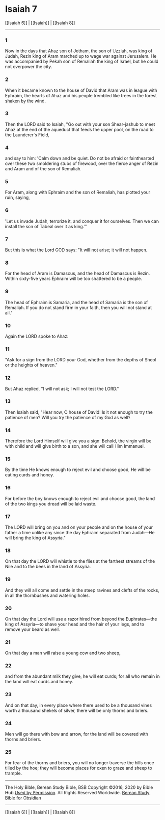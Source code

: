 # Isaiah 7

[[Isaiah 6]] | [[Isaiah]] | [[Isaiah 8]]

---

### 1
Now in the days that Ahaz son of Jotham, the son of Uzziah, was king of Judah, Rezin king of Aram marched up to wage war against Jerusalem. He was accompanied by Pekah son of Remaliah the king of Israel, but he could not overpower the city.

### 2
When it became known to the house of David that Aram was in league with Ephraim, the hearts of Ahaz and his people trembled like trees in the forest shaken by the wind.

### 3
Then the LORD said to Isaiah, "Go out with your son Shear-jashub to meet Ahaz at the end of the aqueduct that feeds the upper pool, on the road to the Launderer's Field,

### 4
and say to him: 'Calm down and be quiet. Do not be afraid or fainthearted over these two smoldering stubs of firewood, over the fierce anger of Rezin and Aram and of the son of Remaliah.

### 5
For Aram, along with Ephraim and the son of Remaliah, has plotted your ruin, saying,

### 6
'Let us invade Judah, terrorize it, and conquer it for ourselves. Then we can install the son of Tabeal over it as king.'"

### 7
But this is what the Lord GOD says: "It will not arise; it will not happen.

### 8
For the head of Aram is Damascus, and the head of Damascus is Rezin. Within sixty-five years Ephraim will be too shattered to be a people.

### 9
The head of Ephraim is Samaria, and the head of Samaria is the son of Remaliah. If you do not stand firm in your faith, then you will not stand at all."

### 10
Again the LORD spoke to Ahaz:

### 11
"Ask for a sign from the LORD your God, whether from the depths of Sheol or the heights of heaven."

### 12
But Ahaz replied, "I will not ask; I will not test the LORD."

### 13
Then Isaiah said, "Hear now, O house of David! Is it not enough to try the patience of men? Will you try the patience of my God as well?

### 14
Therefore the Lord Himself will give you a sign: Behold, the virgin will be with child and will give birth to a son, and she will call Him Immanuel.

### 15
By the time He knows enough to reject evil and choose good, He will be eating curds and honey.

### 16
For before the boy knows enough to reject evil and choose good, the land of the two kings you dread will be laid waste.

### 17
The LORD will bring on you and on your people and on the house of your father a time unlike any since the day Ephraim separated from Judah—He will bring the king of Assyria."

### 18
On that day the LORD will whistle to the flies at the farthest streams of the Nile and to the bees in the land of Assyria.

### 19
And they will all come and settle in the steep ravines and clefts of the rocks, in all the thornbushes and watering holes.

### 20
On that day the Lord will use a razor hired from beyond the Euphrates—the king of Assyria—to shave your head and the hair of your legs, and to remove your beard as well.

### 21
On that day a man will raise a young cow and two sheep,

### 22
and from the abundant milk they give, he will eat curds; for all who remain in the land will eat curds and honey.

### 23
And on that day, in every place where there used to be a thousand vines worth a thousand shekels of silver, there will be only thorns and briers.

### 24
Men will go there with bow and arrow, for the land will be covered with thorns and briers.

### 25
For fear of the thorns and briers, you will no longer traverse the hills once tilled by the hoe; they will become places for oxen to graze and sheep to trample.

---

The Holy Bible, Berean Study Bible, BSB
Copyright ©2016, 2020 by Bible Hub
[Used by Permission](https://berean.bible/terms.htm). All Rights Reserved Worldwide.
[Berean Study Bible for Obsidian](https://github.com/gapmiss/berean-study-bible-for-obsidian)

---

[[Isaiah 6]] | [[Isaiah]] | [[Isaiah 8]]

